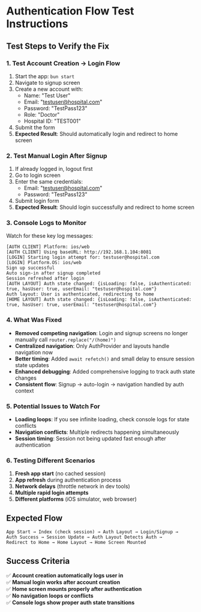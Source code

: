 # Authentication Flow Test Instructions

## Test Steps to Verify the Fix

### 1. **Test Account Creation → Login Flow**

1. Start the app: `bun start`
2. Navigate to signup screen
3. Create a new account with:
   - Name: "Test User"
   - Email: "testuser@hospital.com" 
   - Password: "TestPass123"
   - Role: "Doctor"
   - Hospital ID: "TEST001"
4. Submit the form
5. **Expected Result**: Should automatically login and redirect to home screen

### 2. **Test Manual Login After Signup**

1. If already logged in, logout first
2. Go to login screen
3. Enter the same credentials:
   - Email: "testuser@hospital.com"
   - Password: "TestPass123"
4. Submit login form
5. **Expected Result**: Should login successfully and redirect to home screen

### 3. **Console Logs to Monitor**

Watch for these key log messages:

```
[AUTH CLIENT] Platform: ios/web
[AUTH CLIENT] Using baseURL: http://192.168.1.104:8081
[LOGIN] Starting login attempt for: testuser@hospital.com
[LOGIN] Platform.OS: ios/web
Sign up successful
Auto sign-in after signup completed
Session refreshed after login
[AUTH LAYOUT] Auth state changed: {isLoading: false, isAuthenticated: true, hasUser: true, userEmail: "testuser@hospital.com"}
Auth layout: User is authenticated, redirecting to home
[HOME LAYOUT] Auth state changed: {isLoading: false, isAuthenticated: true, hasUser: true, userEmail: "testuser@hospital.com"}
```

### 4. **What Was Fixed**

- **Removed competing navigation**: Login and signup screens no longer manually call `router.replace("/(home)")` 
- **Centralized navigation**: Only AuthProvider and layouts handle navigation now
- **Better timing**: Added `await refetch()` and small delay to ensure session state updates
- **Enhanced debugging**: Added comprehensive logging to track auth state changes
- **Consistent flow**: Signup → auto-login → navigation handled by auth context

### 5. **Potential Issues to Watch For**

- **Loading loops**: If you see infinite loading, check console logs for state conflicts
- **Navigation conflicts**: Multiple redirects happening simultaneously
- **Session timing**: Session not being updated fast enough after authentication

### 6. **Testing Different Scenarios**

1. **Fresh app start** (no cached session)
2. **App refresh** during authentication process
3. **Network delays** (throttle network in dev tools)
4. **Multiple rapid login attempts**
5. **Different platforms** (iOS simulator, web browser)

## Expected Flow

```
App Start → Index (check session) → Auth Layout → Login/Signup → 
Auth Success → Session Update → Auth Layout Detects Auth → 
Redirect to Home → Home Layout → Home Screen Mounted
```

## Success Criteria

✅ **Account creation automatically logs user in**  
✅ **Manual login works after account creation**  
✅ **Home screen mounts properly after authentication**  
✅ **No navigation loops or conflicts**  
✅ **Console logs show proper auth state transitions**  